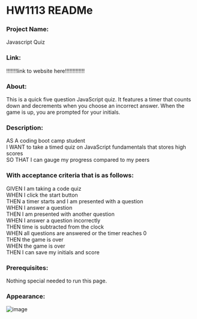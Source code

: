 # HW1113 READMe
### Project Name:
Javascript Quiz

### Link:
!!!!!!!link to website here!!!!!!!!!!!!!

### About:
This is a quick five question JavaScript quiz. It features a timer that counts down and decrements when you choose an incorrect answer. When the game is up, you are prompted for your initials.

### Description:
AS A coding boot camp student<br>
I WANT to take a timed quiz on JavaScript fundamentals that stores high scores<br>
SO THAT I can gauge my progress compared to my peers<br>

### With acceptance criteria that is as follows: 

GIVEN I am taking a code quiz<br>
WHEN I click the start button<br>
THEN a timer starts and I am presented with a question<br>
WHEN I answer a question<br>
THEN I am presented with another question<br>
WHEN I answer a question incorrectly<br>
THEN time is subtracted from the clock<br>
WHEN all questions are answered or the timer reaches 0<br>
THEN the game is over<br>
WHEN the game is over<br>
THEN I can save my initials and score<br>

### Prerequisites:
Nothing special needed to run this page.

### Appearance:
![image](https://github.com/heyitsmejadah/HW1113FIX/assets/145732309/3ecd9e06-5835-42f2-bc16-3468b8b1c300)

